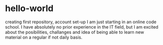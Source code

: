 # hello-world
creating first repository, account set-up
I am just starting in an online code school. I have absolutely no prior experience in the IT field, but I am excited about the posibilities, challanges and idea of being able to learn new material on a regular if not daily basis. 
